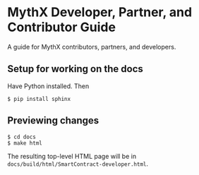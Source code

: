 # MythX Developer, Partner, and Contributor Guide

A guide for MythX contributors, partners, and developers.


## Setup for working on the docs

Have Python installed. Then

```console
$ pip install sphinx
```

## Previewing changes

```console
$ cd docs
$ make html
```

The resulting top-level HTML page will be in `docs/build/html/SmartContract-developer.html`.

